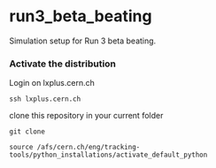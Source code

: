 # run3_beta_beating
Simulation setup for Run 3 beta beating.


### Activate the distribution

Login on lxplus.cern.ch
```
ssh lxplus.cern.ch
```

clone this repository in your current folder

```
git clone 
```


```
source /afs/cern.ch/eng/tracking-tools/python_installations/activate_default_python
```
